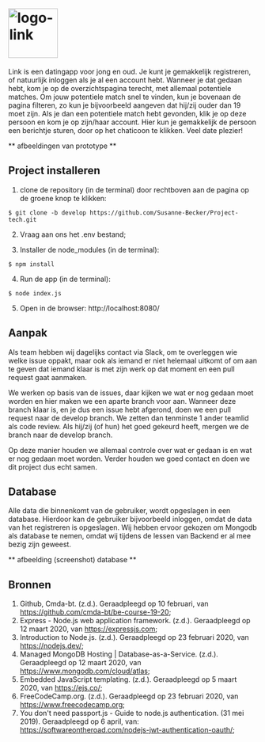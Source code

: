 # <img width="100" alt="logo-link" src="https://user-images.githubusercontent.com/58465462/78648910-fa7e7e00-78bc-11ea-84ba-c16f6a90d5e2.png">

Link is een datingapp voor jong en oud. Je kunt je gemakkelijk registreren, of natuurlijk inloggen als je al een account hebt. Wanneer je dat gedaan hebt, kom je op de overzichtspagina terecht, met allemaal potentiele matches. Om jouw potentiele match snel te vinden, kun je bovenaan de pagina filteren, zo kun je bijvoorbeeld aangeven dat hij/zij ouder dan 19 moet zijn. Als je dan een potentiele match hebt gevonden, klik je op deze persoon en kom je op zijn/haar account. Hier kun je gemakkelijk de persoon een berichtje sturen, door op het chaticoon te klikken. Veel date plezier!

** afbeeldingen van prototype **

## Project installeren
1. clone de repository (in de terminal) door rechtboven aan de pagina op de groene knop te klikken: 
```
$ git clone -b develop https://github.com/Susanne-Becker/Project-tech.git
```
2. Vraag aan ons het .env bestand;

3. Installer de node_modules (in de terminal):
```
$ npm install
```
4. Run de app (in de terminal):
```
$ node index.js
```
5. Open in de browser: http://localhost:8080/


## Aanpak
Als team hebben wij dagelijks contact via Slack, om te overleggen wie welke issue oppakt, maar ook als iemand er niet helemaal uitkomt of om aan te geven dat iemand klaar is met zijn werk op dat moment en een pull request gaat aanmaken. 

We werken op basis van de issues, daar kijken we wat er nog gedaan moet worden en hier maken we een aparte branch voor aan. Wanneer deze branch klaar is, en je dus een issue hebt afgerond, doen we een pull request naar de develop branch. We zetten dan tenminste 1 ander teamlid als code review. Als hij/zij (of hun) het goed gekeurd heeft, mergen we de branch naar de develop branch.

Op deze manier houden we allemaal controle over wat er gedaan is en wat er nog gedaan moet worden. Verder houden we goed contact en doen we dit project dus echt samen.

## Database
Alle data die binnenkomt van de gebruiker, wordt opgeslagen in een database. Hierdoor kan de gebruiker bijvoorbeeld inloggen, omdat de data van het registreren is opgeslagen. Wij hebben ervoor gekozen om Mongodb als database te nemen, omdat wij tijdens de lessen van Backend er al mee bezig zijn geweest. 

** afbeelding (screenshot) database **

## Bronnen
 1. Github, Cmda-bt. (z.d.). Geraadpleegd op 10 februari, van https://github.com/cmda-bt/be-course-19-20;
 2. Express - Node.js web application framework. (z.d.). Geraadpleegd op 12 maart 2020, van https://expressjs.com;
 3. Introduction to Node.js. (z.d.). Geraadpleegd op 23 februari 2020, van https://nodejs.dev/;
 4. Managed MongoDB Hosting | Database-as-a-Service. (z.d.). Geraadpleegd op 12 maart 2020, van https://www.mongodb.com/cloud/atlas;
 5. Embedded JavaScript templating. (z.d.). Geraadpleegd op 5 maart 2020, van https://ejs.co/;
 6. FreeCodeCamp.org. (z.d.). Geraadpleegd op 23 februari 2020, van https://www.freecodecamp.org;
 7. You don't need passport.js - Guide to node.js authentication. (31 mei 2019). Geraadpleegd op 6 april, van: https://softwareontheroad.com/nodejs-jwt-authentication-oauth/;
 
